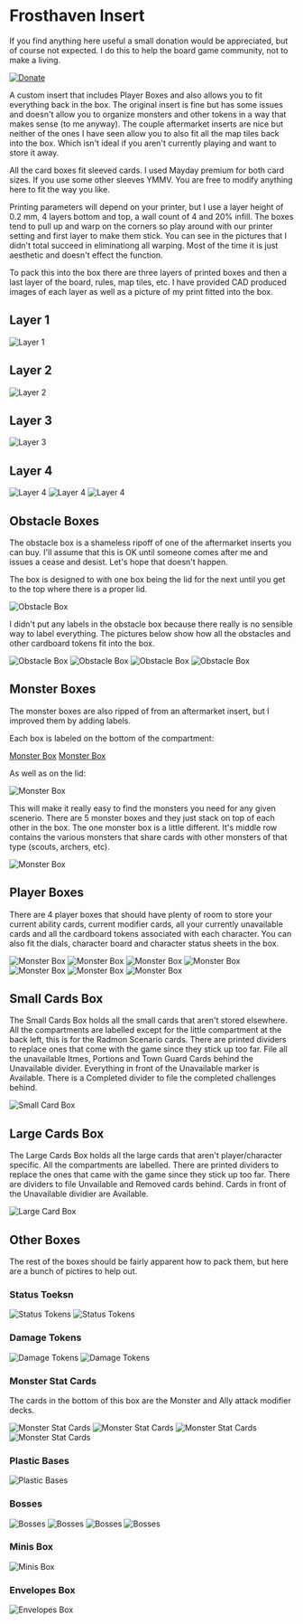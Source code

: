 # Frosthaven Insert

If you find anything here useful a small donation would be appreciated, but of course not expected. I do this to help the board game community, not to make a living. 

[![Donate](https://img.shields.io/badge/Donate-PayPal-green.svg)](https://www.paypal.com/donate/?hosted_button_id=8DHN9MQWWW8UJ)

A custom insert that includes Player Boxes and also allows you to fit everything back in the box. The original insert is fine but has some issues and doesn't allow you to organize monsters and other tokens in a way that makes sense (to me anyway). The couple aftermarket inserts are nice but neither of the ones I have seen allow you to also fit all the map tiles back into the box. Which isn't ideal if you aren't currently playing and want to store it away. 

All the card boxes fit sleeved cards. I used Mayday premium for both card sizes. If you use some other sleeves YMMV. You are free to modify anything here to fit the way you like.

Printing parameters will depend on your printer, but I use a layer height of 0.2 mm, 4 layers bottom and top, a wall count of 4 and 20% infill. The boxes tend to pull up and warp on the corners so play around with our printer setting and first layer to make them stick. You can see in the pictures that I didn't total succeed in eliminationg all warping. Most of the time it is just aesthetic and doesn't effect the function. 

To pack this into the box there are three layers of printed boxes and then a last layer of the board, rules, map tiles, etc. I have provided CAD produced images of each layer as well as a picture of my print fitted into the box. 

## Layer 1

![Layer 1](https://github.com/bdyer64/BoardGameInserts/blob/main/FrosthavenV2/Images/PackingLayer1.png)

## Layer 2

![Layer 2](https://github.com/bdyer64/BoardGameInserts/blob/main/FrosthavenV2/Images/PackingLayer2.png)

## Layer 3

![Layer 3](https://github.com/bdyer64/BoardGameInserts/blob/main/FrosthavenV2/Images/PackingLayer3.png)

## Layer 4

![Layer 4](https://github.com/bdyer64/BoardGameInserts/blob/main/FrosthavenV2/images/Layer4-1.png)
![Layer 4](https://github.com/bdyer64/BoardGameInserts/blob/main/FrosthavenV2/images/Layer4-2.png)
![Layer 4](https://github.com/bdyer64/BoardGameInserts/blob/main/FrosthavenV2/images/Layer4-3.png)

## Obstacle Boxes

The obstacle box is a shameless ripoff of one of the aftermarket inserts you can buy. I'll assume that this is OK until someone comes after me and issues a cease and desist. Let's hope that doesn't happen.

The box is designed to with one box being the lid for the next until you get to the top where there is a proper lid. 

![Obstacle Box](https://github.com/bdyer64/BoardGameInserts/blob/main/FrosthavenV2/Images/ObstacleBox0.jpg)

I didn't put any labels in the obstacle box because there really is no sensible way to label everything. The pictures below show how all the obstacles and other cardboard tokens fit into the box.

![Obstacle Box](https://github.com/bdyer64/BoardGameInserts/blob/main/FrosthavenV2/Images/ObstacleBox1.jpg)
![Obstacle Box](https://github.com/bdyer64/BoardGameInserts/blob/main/FrosthavenV2/Images/ObstacleBox2.jpg)
![Obstacle Box](https://github.com/bdyer64/BoardGameInserts/blob/main/FrosthavenV2/Images/ObstacleBox3.jpg)
![Obstacle Box](https://github.com/bdyer64/BoardGameInserts/blob/main/FrosthavenV2/Images/ObstacleBox4.jpg)

## Monster Boxes

The monster boxes are also ripped of from an aftermarket insert, but I improved them by adding labels. 

Each box is labeled on the bottom of the compartment:

[Monster Box](https://github.com/bdyer64/BoardGameInserts/blob/main/FrosthavenV2/Images/MonsterBox1.jpg)
[Monster Box](https://github.com/bdyer64/BoardGameInserts/blob/main/FrosthavenV2/Images/MonsterBox2.jpg)

As well as on the lid:

![Monster Box](https://github.com/bdyer64/BoardGameInserts/blob/main/FrosthavenV2/Images/MonsterBox3.jpg)

This will make it really easy to find the monsters you need for any given scenerio. There are 5 monster boxes and they just stack on top of each other in the box. The one monster box is a little different. It's middle row contains the various monsters that share cards with other monsters of that type (scouts, archers, etc).

![Monster Box](https://github.com/bdyer64/BoardGameInserts/blob/main/FrosthavenV2/Images/MonsterBox4.jpg)

## Player Boxes

There are 4 player boxes that should have plenty of room to store your current ability cards, current modifier cards, all your currently unavailable cards and all the cardboard tokens associated with each character. You can also fit the dials, character board and character status sheets in the box. 

![Monster Box](https://github.com/bdyer64/BoardGameInserts/blob/main/FrosthavenV2/Images/PlayeryBox0.jpg)
![Monster Box](https://github.com/bdyer64/BoardGameInserts/blob/main/FrosthavenV2/Images/PlayeryBox1.jpg)
![Monster Box](https://github.com/bdyer64/BoardGameInserts/blob/main/FrosthavenV2/Images/PlayeryBox2.jpg)
![Monster Box](https://github.com/bdyer64/BoardGameInserts/blob/main/FrosthavenV2/Images/PlayeryBox3.jpg)
![Monster Box](https://github.com/bdyer64/BoardGameInserts/blob/main/FrosthavenV2/Images/PlayeryBox4.jpg)
![Monster Box](https://github.com/bdyer64/BoardGameInserts/blob/main/FrosthavenV2/Images/PlayeryBox5.jpg)
![Monster Box](https://github.com/bdyer64/BoardGameInserts/blob/main/FrosthavenV2/Images/PlayeryBox6.jpg)

## Small Cards Box

The Small Cards Box holds all the small cards that aren't stored elsewhere. All the compartments are labelled except for the little compartment at the back left, this is for the Radmon Scenario cards. There are printed dividers to replace ones that come with the game since they stick up too far. File all the unavailable Itmes, Portions and Town Guard Cards behind the Unavailable divider. Everything in front of the Unavailable marker is Available. There is a Completed divider to file the completed challenges behind. 

![Small Card Box](https://github.com/bdyer64/BoardGameInserts/blob/main/FrosthavenV2/Images/SmallCardsBox.jpg)

## Large Cards Box

The Large Cards Box holds all the large cards that aren't player/character specific. All the compartments are labelled. There are printed dividers to replace the ones that came with the game since they stick up too far. There are dividers to file Unvailable and Removed cards behind. Cards in front of the Unavailable dividier are Available. 

![Large Card Box](https://github.com/bdyer64/BoardGameInserts/blob/main/FrosthavenV2/Images/SmallCardsBox.jpg)

## Other Boxes

The rest of the boxes should be fairly apparent how to pack them, but here are a bunch of pictires to help out.

### Status Toeksn

![Status Tokens](https://github.com/bdyer64/BoardGameInserts/blob/main/FrosthavenV2/Images/StatusTokens1.jpg)
![Status Tokens](https://github.com/bdyer64/BoardGameInserts/blob/main/FrosthavenV2/Images/StatusTokens2.jpg)

### Damage Tokens

![Damage Tokens](https://github.com/bdyer64/BoardGameInserts/blob/main/FrosthavenV2/Images/DamageTokens1.jpg)
![Damage Tokens](https://github.com/bdyer64/BoardGameInserts/blob/main/FrosthavenV2/Images/DamageTokens2.jpg)

### Monster Stat Cards

The cards in the bottom of this box are the Monster and Ally attack modifier decks.

![Monster Stat Cards](https://github.com/bdyer64/BoardGameInserts/blob/main/FrosthavenV2/Images/MonsterStats1.jpg)
![Monster Stat Cards](https://github.com/bdyer64/BoardGameInserts/blob/main/FrosthavenV2/Images/MonsterStats2.jpg)
![Monster Stat Cards](https://github.com/bdyer64/BoardGameInserts/blob/main/FrosthavenV2/Images/MonsterStats3.jpg)
![Monster Stat Cards](https://github.com/bdyer64/BoardGameInserts/blob/main/FrosthavenV2/Images/MonsterStats4.jpg)

### Plastic Bases

![Plastic Bases](https://github.com/bdyer64/BoardGameInserts/blob/main/FrosthavenV2/Images/PlasticBases.jpg)

### Bosses

![Bosses](https://github.com/bdyer64/BoardGameInserts/blob/main/FrosthavenV2/Images/Bosses1.jpg)
![Bosses](https://github.com/bdyer64/BoardGameInserts/blob/main/FrosthavenV2/Images/Bosses2.jpg)
![Bosses](https://github.com/bdyer64/BoardGameInserts/blob/main/FrosthavenV2/Images/Bosses3.jpg)
![Bosses](https://github.com/bdyer64/BoardGameInserts/blob/main/FrosthavenV2/Images/Bosses4.jpg)

### Minis Box

![Minis Box](https://github.com/bdyer64/BoardGameInserts/blob/main/FrosthavenV2/Images/MinisBox.jpg)

### Envelopes Box

![Envelopes Box](https://github.com/bdyer64/BoardGameInserts/blob/main/FrosthavenV2/Images/EnvelopesBox.jpg)
